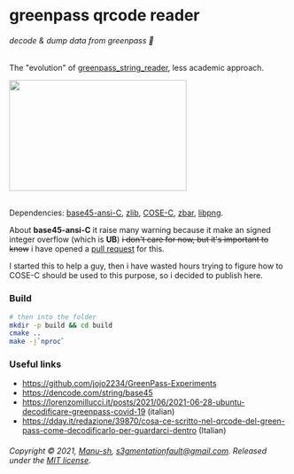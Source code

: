 # greenpass qrcode reader
###### decode & dump data from greenpass 📄
The "evolution" of [greenpass_string_reader](https://github.com/Manu-sh/greenpass_string_reader), less academic approach.

<a href="https://asciinema.org/a/8aGPXfcenT9ue3RWqJ9py0C5Z?autoplay=1&t=00:01">
  <img src="https://asciinema.org/a/8aGPXfcenT9ue3RWqJ9py0C5Z.png" width="320px" height="200px" alt="" />
</a>
<br><br>

Dependencies: [base45-ansi-C](https://github.com/ehn-dcc-development/base45-ansi-C.git), [zlib](https://www.zlib.net/), [COSE-C](https://github.com/cose-wg/COSE-C.git), [zbar](https://github.com/ZBar/ZBar), [libpng](https://github.com/glennrp/libpng).

About **base45-ansi-C** it raise many warning because it make an signed integer overflow (which is **UB**)
~~i don't care for now, but it's important to know~~ i have opened a [pull request](https://github.com/ehn-dcc-development/base45-ansi-C/pull/2) for this.

I started this to help a guy, then i have wasted hours trying to figure how to COSE-C should be used to this purpose, 
so i decided to publish here.

### Build

```bash
# then into the folder
mkdir -p build && cd build
cmake ..
make -j`nproc`
```

### Useful links

* https://github.com/jojo2234/GreenPass-Experiments
* https://dencode.com/string/base45
* https://lorenzomillucci.it/posts/2021/06/2021-06-28-ubuntu-decodificare-greenpass-covid-19 (italian)
* https://dday.it/redazione/39870/cosa-ce-scritto-nel-qrcode-del-green-pass-come-decodificarlo-per-guardarci-dentro (Italian)


###### Copyright © 2021, [Manu-sh](https://github.com/Manu-sh), s3gmentationfault@gmail.com. Released under the [MIT license](LICENSE).
